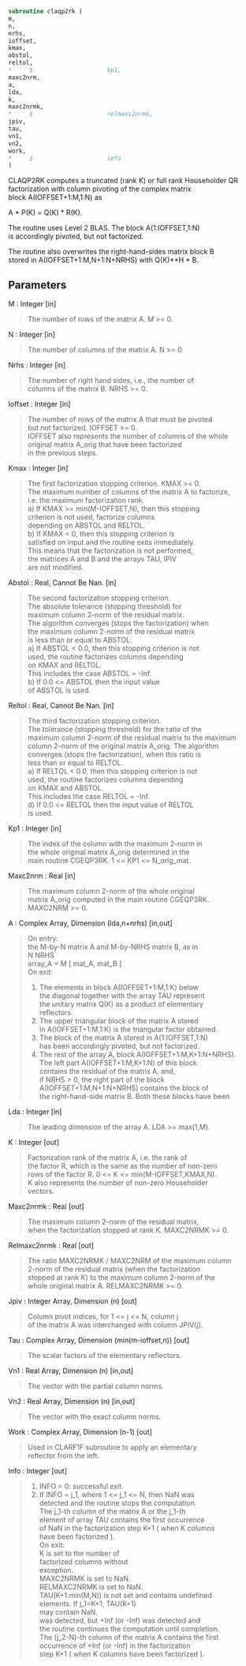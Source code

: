 ```fortran  
subroutine claqp2rk (  
m,  
n,  
nrhs,  
ioffset,  
kmax,  
abstol,  
reltol,  
*     $                     kp1,  
maxc2nrm,  
a,  
lda,  
k,  
maxc2nrmk,  
*     $                     relmaxc2nrmk,  
jpiv,  
tau,  
vn1,  
vn2,  
work,  
*     $                     info  
)  
```  
  
CLAQP2RK computes a truncated (rank K) or full rank Householder QR  
factorization with column pivoting of the complex matrix  
block A(IOFFSET+1:M,1:N) as  
  
A * P(K) = Q(K) * R(K).  
  
The routine uses Level 2 BLAS. The block A(1:IOFFSET,1:N)  
is accordingly pivoted, but not factorized.  
  
The routine also overwrites the right-hand-sides matrix block B  
stored in A(IOFFSET+1:M,N+1:N+NRHS) with Q(K)**H * B.  
  
## Parameters  
M : Integer [in]  
> The number of rows of the matrix A. M >= 0.  
  
N : Integer [in]  
> The number of columns of the matrix A. N >= 0.  
  
Nrhs : Integer [in]  
> The number of right hand sides, i.e., the number of  
> columns of the matrix B. NRHS >= 0.  
  
Ioffset : Integer [in]  
> The number of rows of the matrix A that must be pivoted  
> but not factorized. IOFFSET >= 0.  
> IOFFSET also represents the number of columns of the whole  
> original matrix A_orig that have been factorized  
> in the previous steps.  
  
Kmax : Integer [in]  
> The first factorization stopping criterion. KMAX >= 0.  
> The maximum number of columns of the matrix A to factorize,  
> i.e. the maximum factorization rank.  
> a) If KMAX >= min(M-IOFFSET,N), then this stopping  
> criterion is not used, factorize columns  
> depending on ABSTOL and RELTOL.  
> b) If KMAX = 0, then this stopping criterion is  
> satisfied on input and the routine exits immediately.  
> This means that the factorization is not performed,  
> the matrices A and B and the arrays TAU, IPIV  
> are not modified.  
  
Abstol : Real, Cannot Be Nan. [in]  
> The second factorization stopping criterion.  
> The absolute tolerance (stopping threshold) for  
> maximum column 2-norm of the residual matrix.  
> The algorithm converges (stops the factorization) when  
> the maximum column 2-norm of the residual matrix  
> is less than or equal to ABSTOL.  
> a) If ABSTOL < 0.0, then this stopping criterion is not  
> used, the routine factorizes columns depending  
> on KMAX and RELTOL.  
> This includes the case ABSTOL = -Inf.  
> b) If 0.0 <= ABSTOL then the input value  
> of ABSTOL is used.  
  
Reltol : Real, Cannot Be Nan. [in]  
> The third factorization stopping criterion.  
> The tolerance (stopping threshold) for the ratio of the  
> maximum column 2-norm of the residual matrix to the maximum  
> column 2-norm of the original matrix A_orig. The algorithm  
> converges (stops the factorization), when this ratio is  
> less than or equal to RELTOL.  
> a) If RELTOL < 0.0, then this stopping criterion is not  
> used, the routine factorizes columns depending  
> on KMAX and ABSTOL.  
> This includes the case RELTOL = -Inf.  
> d) If 0.0 <= RELTOL then the input value of RELTOL  
> is used.  
  
Kp1 : Integer [in]  
> The index of the column with the maximum 2-norm in  
> the whole original matrix A_orig determined in the  
> main routine CGEQP3RK. 1 <= KP1 <= N_orig_mat.  
  
Maxc2nrm : Real [in]  
> The maximum column 2-norm of the whole original  
> matrix A_orig computed in the main routine CGEQP3RK.  
> MAXC2NRM >= 0.  
  
A : Complex Array, Dimension (lda,n+nrhs) [in,out]  
> On entry:  
> the M-by-N matrix A and M-by-NRHS matrix B, as in  
> N     NRHS  
> array_A   =   M  [ mat_A, mat_B ]  
> On exit:  
> 1. The elements in block A(IOFFSET+1:M,1:K) below  
> the diagonal together with the array TAU represent  
> the unitary matrix Q(K) as a product of elementary  
> reflectors.  
> 2. The upper triangular block of the matrix A stored  
> in A(IOFFSET+1:M,1:K) is the triangular factor obtained.  
> 3. The block of the matrix A stored in A(1:IOFFSET,1:N)  
> has been accordingly pivoted, but not factorized.  
> 4. The rest of the array A, block A(IOFFSET+1:M,K+1:N+NRHS).  
> The left part A(IOFFSET+1:M,K+1:N) of this block  
> contains the residual of the matrix A, and,  
> if NRHS > 0, the right part of the block  
> A(IOFFSET+1:M,N+1:N+NRHS) contains the block of  
> the right-hand-side matrix B. Both these blocks have been  
  
Lda : Integer [in]  
> The leading dimension of the array A. LDA >= max(1,M).  
  
K : Integer [out]  
> Factorization rank of the matrix A, i.e. the rank of  
> the factor R, which is the same as the number of non-zero  
> rows of the factor R. 0 <= K <= min(M-IOFFSET,KMAX,N).  
> K also represents the number of non-zero Householder  
> vectors.  
  
Maxc2nrmk : Real [out]  
> The maximum column 2-norm of the residual matrix,  
> when the factorization stopped at rank K. MAXC2NRMK >= 0.  
  
Relmaxc2nrmk : Real [out]  
> The ratio MAXC2NRMK / MAXC2NRM of the maximum column  
> 2-norm of the residual matrix (when the factorization  
> stopped at rank K) to the maximum column 2-norm of the  
> whole original matrix A. RELMAXC2NRMK >= 0.  
  
Jpiv : Integer Array, Dimension (n) [out]  
> Column pivot indices, for 1 <= j <= N, column j  
> of the matrix A was interchanged with column JPIV(j).  
  
Tau : Complex Array, Dimension (min(m-ioffset,n)) [out]  
> The scalar factors of the elementary reflectors.  
  
Vn1 : Real Array, Dimension (n) [in,out]  
> The vector with the partial column norms.  
  
Vn2 : Real Array, Dimension (n) [in,out]  
> The vector with the exact column norms.  
  
Work : Complex Array, Dimension (n-1) [out]  
> Used in CLARF1F subroutine to apply an elementary  
> reflector from the left.  
  
Info : Integer [out]  
> 1) INFO = 0: successful exit.  
> 2) If INFO = j_1, where 1 <= j_1 <= N, then NaN was  
> detected and the routine stops the computation.  
> The j_1-th column of the matrix A or the j_1-th  
> element of array TAU contains the first occurrence  
> of NaN in the factorization step K+1 ( when K columns  
> have been factorized ).  
> On exit:  
> K                  is set to the number of  
> factorized columns without  
> exception.  
> MAXC2NRMK          is set to NaN.  
> RELMAXC2NRMK       is set to NaN.  
> TAU(K+1:min(M,N))  is not set and contains undefined  
> elements. If j_1=K+1, TAU(K+1)  
> may contain NaN.  
> was detected, but +Inf (or -Inf) was detected and  
> the routine continues the computation until completion.  
> The (j_2-N)-th column of the matrix A contains the first  
> occurrence of +Inf (or -Inf) in the factorization  
> step K+1 ( when K columns have been factorized ).  
  
